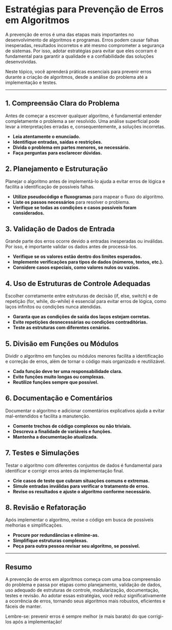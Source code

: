 
# Estratégias para Prevenção de Erros em Algoritmos

A prevenção de erros é uma das etapas mais importantes no desenvolvimento de algoritmos e programas. Erros podem causar falhas inesperadas, resultados incorretos e até mesmo comprometer a segurança de sistemas. Por isso, adotar estratégias para evitar que eles ocorram é fundamental para garantir a qualidade e a confiabilidade das soluções desenvolvidas.

Neste tópico, você aprenderá práticas essenciais para prevenir erros durante a criação de algoritmos, desde a análise do problema até a implementação e testes.

---

## 1. **Compreensão Clara do Problema**

Antes de começar a escrever qualquer algoritmo, é fundamental entender completamente o problema a ser resolvido. Uma análise superficial pode levar a interpretações erradas e, consequentemente, a soluções incorretas.

- **Leia atentamente o enunciado.**
- **Identifique entradas, saídas e restrições.**
- **Divida o problema em partes menores, se necessário.**
- **Faça perguntas para esclarecer dúvidas.**

## 2. **Planejamento e Estruturação**

Planejar o algoritmo antes de implementá-lo ajuda a evitar erros de lógica e facilita a identificação de possíveis falhas.

- **Utilize pseudocódigo e fluxogramas** para mapear o fluxo do algoritmo.
- **Liste os passos necessários** para resolver o problema.
- **Verifique se todas as condições e casos possíveis foram considerados.**

## 3. **Validação de Dados de Entrada**

Grande parte dos erros ocorre devido a entradas inesperadas ou inválidas. Por isso, é importante validar os dados antes de processá-los.

- **Verifique se os valores estão dentro dos limites esperados.**
- **Implemente verificações para tipos de dados (números, textos, etc.).**
- **Considere casos especiais, como valores nulos ou vazios.**

## 4. **Uso de Estruturas de Controle Adequadas**

Escolher corretamente entre estruturas de decisão (if, else, switch) e de repetição (for, while, do-while) é essencial para evitar erros de lógica, como laços infinitos ou condições nunca atendidas.

- **Garanta que as condições de saída dos laços estejam corretas.**
- **Evite repetições desnecessárias ou condições contraditórias.**
- **Teste as estruturas com diferentes cenários.**

## 5. **Divisão em Funções ou Módulos**

Dividir o algoritmo em funções ou módulos menores facilita a identificação e correção de erros, além de tornar o código mais organizado e reutilizável.

- **Cada função deve ter uma responsabilidade clara.**
- **Evite funções muito longas ou complexas.**
- **Reutilize funções sempre que possível.**

## 6. **Documentação e Comentários**

Documentar o algoritmo e adicionar comentários explicativos ajuda a evitar mal-entendidos e facilita a manutenção.

- **Comente trechos de código complexos ou não triviais.**
- **Descreva a finalidade de variáveis e funções.**
- **Mantenha a documentação atualizada.**

## 7. **Testes e Simulações**

Testar o algoritmo com diferentes conjuntos de dados é fundamental para identificar e corrigir erros antes da implementação final.

- **Crie casos de teste que cubram situações comuns e extremas.**
- **Simule entradas inválidas para verificar o tratamento de erros.**
- **Revise os resultados e ajuste o algoritmo conforme necessário.**

## 8. **Revisão e Refatoração**

Após implementar o algoritmo, revise o código em busca de possíveis melhorias e simplificações.

- **Procure por redundâncias e elimine-as.**
- **Simplifique estruturas complexas.**
- **Peça para outra pessoa revisar seu algoritmo, se possível.**

---

## **Resumo**

A prevenção de erros em algoritmos começa com uma boa compreensão do problema e passa por etapas como planejamento, validação de dados, uso adequado de estruturas de controle, modularização, documentação, testes e revisão. Ao adotar essas estratégias, você reduz significativamente a ocorrência de erros, tornando seus algoritmos mais robustos, eficientes e fáceis de manter.

Lembre-se: prevenir erros é sempre melhor (e mais barato) do que corrigi-los após a implementação!
```
